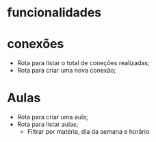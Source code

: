 # funcionalidades

# conexões 

- Rota para listar o total de coneções realizadas;
- Rota para criar uma nova conexão;

# Aulas

- Rota para criar uma aula;
- Rota para listar aulas;
  - Filtrar por matéria, dia da semana e horário